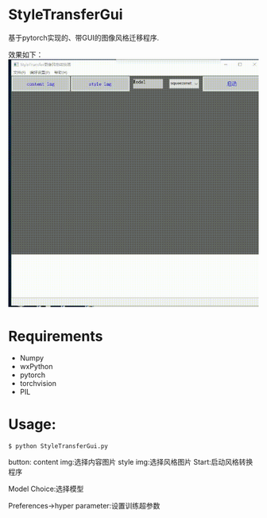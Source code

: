 # StyleTransferGui
基于pytorch实现的、带GUI的图像风格迁移程序.

效果如下：
![程序界面](img/gui.gif)
# Requirements

* Numpy
* wxPython
* pytorch
* torchvision
* PIL

# Usage:
```
$ python StyleTransferGui.py
```

button:
content img:选择内容图片
style img:选择风格图片
Start:启动风格转换程序

Model Choice:选择模型

Preferences->hyper parameter:设置训练超参数
